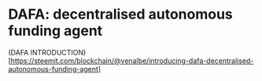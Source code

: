 # DAFA: decentralised autonomous funding agent

(DAFA INTRODUCTION)[https://steemit.com/blockchain/@venalbe/introducing-dafa-decentralised-autonomous-funding-agent]

